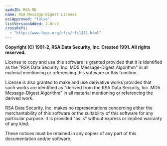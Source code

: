 ```yaml
---
spdxID: RSA-MD
name: RSA Message-Digest License
osiApproved: "false"
listVersionAdded: 2.0rc3
crossRefs: 
  - "http://www.faqs.org/rfcs/rfc1321.html"
---
```


**Copyright (C) 1991-2, RSA Data Security, Inc. Created 1991. All rights reserved.**

License to copy and use this software is granted provided that it is identified as the "RSA Data Security, Inc. MD5 Message-Digest Algorithm" in all material mentioning or referencing this software or this function.

License is also granted to make and use derivative works provided that such works are identified as "derived from the RSA Data Security, Inc. MD5 Message-Digest Algorithm" in all material mentioning or referencing the derived work.

RSA Data Security, Inc. makes no representations concerning either the merchantability of this software or the suitability of this software for any particular purpose. It is provided "as is" without express or implied warranty of any kind.

These notices must be retained in any copies of any part of this documentation and/or software.
